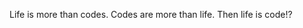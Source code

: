 Life is more than codes. Codes are more than life. Then life is code!?
<!---
siinn/siinn is a ✨ special ✨ repository because its `README.md` (this file) appears on your GitHub profile.
You can click the Preview link to take a look at your changes.
--->
